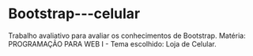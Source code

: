 # Bootstrap---celular
Trabalho avaliativo para avaliar os conhecimentos de Bootstrap. Matéria: PROGRAMAÇÃO PARA WEB I - Tema escolhido: Loja de Celular.
